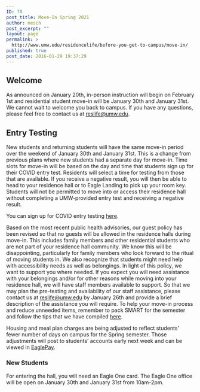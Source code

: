 ```yaml
---
ID: 70
post_title: Move-In Spring 2021
author: mesch
post_excerpt: ""
layout: page
permalink: >
  http://www.umw.edu/residencelife/before-you-get-to-campus/move-in/
published: true
post_date: 2016-01-29 19:37:29
---
```

<h2>Welcome</h2>
As announced on January 20th, in-person instruction will begin on February 1st and residential student move-in will be January 30th and January 31st. We cannot wait to welcome you back to campus. If you have any questions, please feel free to contact us at <a href="mailto:reslife@umw.edu">reslife@umw.edu</a>.
<h2>Entry Testing</h2>
New students and returning students will have the same move-in period over the weekend of January 30th and January 31st. This is a change from previous plans where new students had a separate day for move-in. Time slots for move-in will be based on the day and time that students sign up for their COVID entry test. Residents will select a time for testing from those that are available. If you receive a negative result, you will then be able to head to your residence hall or to Eagle Landing to pick up your room key. Students will not be permitted to move into or access their residence hall without completing a UMW-provided entry test and receiving a negative result.

You can sign up for COVID entry testing <a href="https://www.signupgenius.com/go/5080c4aaaaa28a3fd0-covid193">here</a>.

Based on the most recent public health advisories, our guest policy has been revised so that no guests will be allowed in the residence halls during move-in. This includes family members and other residential students who are not part of your residence hall community. We know this will be disappointing, particularly for family members who look forward to the ritual of moving students in. We also recognize that students might need help with accessibility needs as well as belongings. In light of this policy, we want to support you where needed. If you expect you will need assistance with your belongings and/or for other reasons while moving into your residence hall, we will have staff members available to support. So that we may plan the pre-testing and availability of our staff assistance, please contact us at <a href="mailto:reslife@umw.edu">reslife@umw.edu</a> by January 26th and provide a brief description of the assistance you will require. To help your move-in process and reduce unneeded items, remember to pack SMART for the semester and follow the tips that we have compiled <a href="https://www.umw.edu/residencelife/wp-content/uploads/sites/30/2020/07/COVID-Eagle-Approved-list-2020.pdf">here</a>.

Housing and meal plan charges are being adjusted to reflect students’ fewer number of days on campus for the Spring semester. Those adjustments will post to students’ accounts early next week and can be viewed in <a href="https://adminfinance.umw.edu/studentaccounts/eaglepay/">EaglePay</a>.
<h3>New Students</h3>
<p class="p1">For entering the hall, you will need an Eagle One card. The Eagle One office will be open on January 30th and January 31st from 10am-2pm.</p>